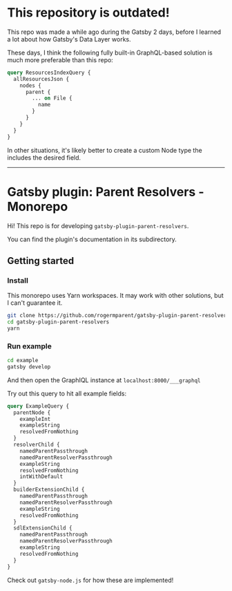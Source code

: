 # This repository is outdated!

This repo was made a while ago during the Gatsby 2 days, before I learned a lot about how Gatsby's Data Layer works.

These days, I think the following fully built-in GraphQL-based solution is much more preferable than this repo:

```graphql
query ResourcesIndexQuery {
  allResourcesJson {
    nodes {
      parent {
        ... on File {
          name
        }
      }
    }
  }
}
```

In other situations, it's likely better to create a custom Node type the includes the desired field.

---

# Gatsby plugin: Parent Resolvers - Monorepo

Hi! This repo is for developing `gatsby-plugin-parent-resolvers`.

You can find the plugin's documentation in its subdirectory.

## Getting started

### Install

This monorepo uses Yarn workspaces. It may work with other solutions, but I can't guarantee it.

```bash
git clone https://github.com/rogermparent/gatsby-plugin-parent-resolvers.git
cd gatsby-plugin-parent-resolvers
yarn
```

### Run example

```bash
cd example
gatsby develop
```

And then open the GraphIQL instance at `localhost:8000/___graphql`

Try out this query to hit all example fields:

```graphql
query ExampleQuery {
  parentNode {
    exampleInt
    exampleString
    resolvedFromNothing
  }
  resolverChild {
    namedParentPassthrough
    namedParentResolverPassthrough
    exampleString
    resolvedFromNothing
    intWithDefault
  }
  builderExtensionChild {
    namedParentPassthrough
    namedParentResolverPassthrough
    exampleString
    resolvedFromNothing
  }
  sdlExtensionChild {
    namedParentPassthrough
    namedParentResolverPassthrough
    exampleString
    resolvedFromNothing
  }
}
```

Check out `gatsby-node.js` for how these are implemented!
